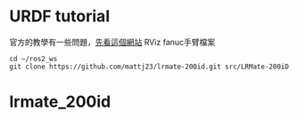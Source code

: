 # URDF tutorial
官方的教學有一些問題，[先看這個網站](https://blog.csdn.net/zengaliang/article/details/122444490)
RViz fanuc手臂檔案
```
cd ~/ros2_ws
git clone https://github.com/mattj23/lrmate-200id.git src/LRMate-200iD
```
# lrmate_200id
